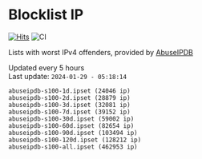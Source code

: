 # Blocklist IP

[![Hits](https://hits.seeyoufarm.com/api/count/incr/badge.svg?url=https%3A%2F%2Fgithub.com%2Fborestad%2Fblocklist-ip%2F&count_bg=%2379C83D&title_bg=%23555555&icon=&icon_color=%23E7E7E7&title=hits&edge_flat=false)](https://hits.seeyoufarm.com)  ![CI](https://img.shields.io/github/workflow/status/borestad/blocklist-ip/CI?style=flat-square)

Lists with worst IPv4 offenders, provided by [AbuseIPDB](https://www.abuseipdb.com/)

<!-- FOOTER-PLACEHOLDER -->
Updated every 5 hours<br>
Last update: `2024-01-29 - 05:18:14`
```
abuseipdb-s100-1d.ipset (24046 ip)
abuseipdb-s100-2d.ipset (28879 ip)
abuseipdb-s100-3d.ipset (32081 ip)
abuseipdb-s100-7d.ipset (39152 ip)
abuseipdb-s100-30d.ipset (59002 ip)
abuseipdb-s100-60d.ipset (82654 ip)
abuseipdb-s100-90d.ipset (103494 ip)
abuseipdb-s100-120d.ipset (128212 ip)
abuseipdb-s100-all.ipset (462953 ip)
```
